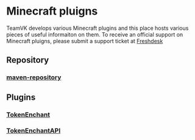 # Minecraft pluigns
TeamVK develops various Minecraft plugins and this place hosts various pieces of useful informaiton on them.
To receive an official support on Minecraft pluigns, please submit a support ticket at [Freshdesk](http://vk2gpz.freshdesk.com)

## Repository
### [maven-repository](http://teamvk.github.io/maven-repository)

## Plugins
### [TokenEnchant](https://teamvk.github.io/TokenEnchant)
### [TokenEnchantAPI](https://teamvk.github.io/TokenEnchantAPI/)
